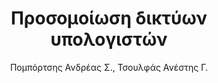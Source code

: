 ---
author: Πομπόρτσης Ανδρέας Σ., Τσουλφάς Ανέστης Γ.
cover: https://static.eudoxus.gr/books/preview/52/cover-18548952.jpg
edition: 1η εκδ.
eudoxusid: '18548952'
isbn: 978-960-8050-37-2
layout: bibtex
num_pages: '488'
publisher: ΤΖΙΟΛΑ
ref: isbn_978_960_8050_37_2
title: Προσομοίωση δικτύων υπολογιστών
year: '2001'
---